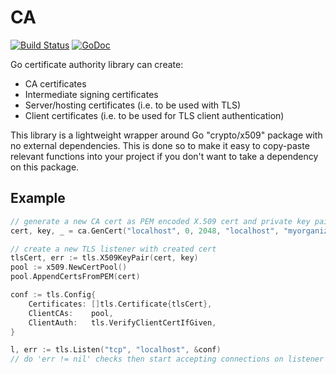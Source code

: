 CA
==

[![Build Status](https://travis-ci.org/nbusy/ca.svg?branch=master)](https://travis-ci.org/nbusy/ca) [![GoDoc](https://godoc.org/github.com/nbusy/ca?status.svg)](https://godoc.org/github.com/nbusy/ca)

Go certificate authority library can create:

-	CA certificates
-	Intermediate signing certificates
-	Server/hosting certificates (i.e. to be used with TLS)
-	Client certificates (i.e. to be used for TLS client authentication)

This library is a lightweight wrapper around Go "crypto/x509" package with no external dependencies. This is done so to make it easy to copy-paste relevant functions into your project if you don't want to take a dependency on this package.

Example
-------

```go
// generate a new CA cert as PEM encoded X.509 cert and private key pair
cert, key, _ = ca.GenCert("localhost", 0, 2048, "localhost", "myorganizqtion")

// create a new TLS listener with created cert
tlsCert, err := tls.X509KeyPair(cert, key)
pool := x509.NewCertPool()
pool.AppendCertsFromPEM(cert)

conf := tls.Config{
	Certificates: []tls.Certificate{tlsCert},
	ClientCAs:    pool,
	ClientAuth:   tls.VerifyClientCertIfGiven,
}

l, err := tls.Listen("tcp", "localhost", &conf)
// do 'err != nil' checks then start accepting connections on listener
```
